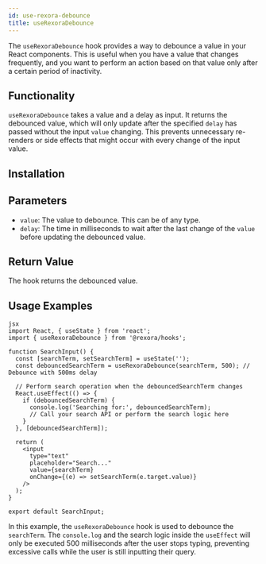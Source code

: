 ```yaml
---
id: use-rexora-debounce
title: useRexoraDebounce
---
```


The `useRexoraDebounce` hook provides a way to debounce a value in your React components. This is useful when you have a value that changes frequently, and you want to perform an action based on that value only after a certain period of inactivity.

## Functionality

`useRexoraDebounce` takes a value and a delay as input. It returns the debounced value, which will only update after the specified `delay` has passed without the input `value` changing. This prevents unnecessary re-renders or side effects that might occur with every change of the input value.

## Installation



## Parameters

*   `value`: The value to debounce. This can be of any type.
*   `delay`: The time in milliseconds to wait after the last change of the `value` before updating the debounced value.

## Return Value

The hook returns the debounced value.

## Usage Examples
```
jsx
import React, { useState } from 'react';
import { useRexoraDebounce } from '@rexora/hooks';

function SearchInput() {
  const [searchTerm, setSearchTerm] = useState('');
  const debouncedSearchTerm = useRexoraDebounce(searchTerm, 500); // Debounce with 500ms delay

  // Perform search operation when the debouncedSearchTerm changes
  React.useEffect(() => {
    if (debouncedSearchTerm) {
      console.log('Searching for:', debouncedSearchTerm);
      // Call your search API or perform the search logic here
    }
  }, [debouncedSearchTerm]);

  return (
    <input
      type="text"
      placeholder="Search..."
      value={searchTerm}
      onChange={(e) => setSearchTerm(e.target.value)}
    />
  );
}

export default SearchInput;
```
In this example, the `useRexoraDebounce` hook is used to debounce the `searchTerm`. The `console.log` and the search logic inside the `useEffect` will only be executed 500 milliseconds after the user stops typing, preventing excessive calls while the user is still inputting their query.